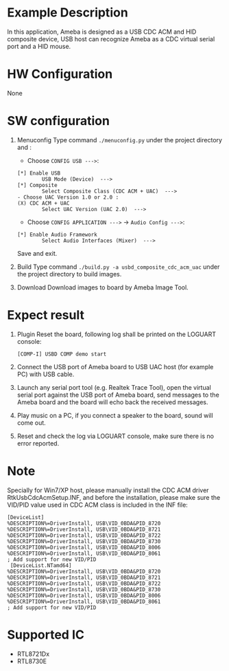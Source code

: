 # Example Description

In this application, Ameba is designed as a USB CDC ACM and HID composite device, USB host can recognize Ameba as a CDC virtual serial port and a HID mouse.

# HW Configuration

None

# SW configuration

1. Menuconfig
	Type command `./menuconfig.py` under the project directory and :
	- Choose `CONFIG USB --->`:
	```
	[*] Enable USB
			USB Mode (Device)  --->
	[*] Composite
			Select Composite Class (CDC ACM + UAC)  --->
	- Choose UAC Version 1.0 or 2.0 :
	(X) CDC ACM + UAC
			Select UAC Version (UAC 2.0)  --->
	```
	- Choose `CONFIG APPLICATION --->` -> `Audio Config --->`:
	```
	[*] Enable Audio Framework
			Select Audio Interfaces (Mixer)  --->
	```
	Save and exit.

2. Build
	Type command `./build.py -a usbd_composite_cdc_acm_uac` under the project directory to build images.

3. Download
	Download images to board by Ameba Image Tool.

# Expect result

1. Plugin Reset the board, following log shall be printed on the LOGUART console:
	```
	[COMP-I] USBD COMP demo start
	```

2. Connect the USB port of Ameba board to USB UAC host (for example PC) with USB cable.

3. Launch any serial port tool (e.g. Realtek Trace Tool), open the virtual serial port against the USB port of Ameba board, send messages to the Ameba board and the board will echo back the received messages.

4. Play music on a PC, if you connect a speaker to the board, sound will come out.

5. Reset and check the log via LOGUART console, make sure there is no error reported.

# Note

Specially for Win7/XP host, please manually install the CDC ACM driver RtkUsbCdcAcmSetup.INF, and before the installation, please make sure the VID/PID value used in CDC ACM class is included in the INF file:
```
[DeviceList]
%DESCRIPTION%=DriverInstall, USB\VID_0BDA&PID_8720
%DESCRIPTION%=DriverInstall, USB\VID_0BDA&PID_8721
%DESCRIPTION%=DriverInstall, USB\VID_0BDA&PID_8722
%DESCRIPTION%=DriverInstall, USB\VID_0BDA&PID_8730
%DESCRIPTION%=DriverInstall, USB\VID_0BDA&PID_8006
%DESCRIPTION%=DriverInstall, USB\VID_0BDA&PID_8061
; Add support for new VID/PID
 [DeviceList.NTamd64]
%DESCRIPTION%=DriverInstall, USB\VID_0BDA&PID_8720
%DESCRIPTION%=DriverInstall, USB\VID_0BDA&PID_8721
%DESCRIPTION%=DriverInstall, USB\VID_0BDA&PID_8722
%DESCRIPTION%=DriverInstall, USB\VID_0BDA&PID_8730
%DESCRIPTION%=DriverInstall, USB\VID_0BDA&PID_8006
%DESCRIPTION%=DriverInstall, USB\VID_0BDA&PID_8061
; Add support for new VID/PID
```

# Supported IC

- RTL8721Dx
- RTL8730E